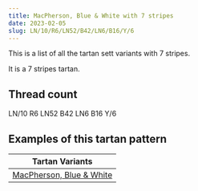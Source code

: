 ```yaml
---
title: MacPherson, Blue & White with 7 stripes
date: 2023-02-05
slug: LN/10/R6/LN52/B42/LN6/B16/Y/6
---
```

This is a list of all the tartan sett variants with 7 stripes.

It is a 7 stripes tartan.


## Thread count
LN/10 R6 LN52 B42 LN6 B16 Y/6

## Examples of this tartan pattern

| Tartan Variants |
|---------------|
| [MacPherson, Blue & White](/variants/ln/10/r6/ln52/b42/ln6/b16/y/6-b304080-lne0e0e0-rc00000-yf0c000)||
